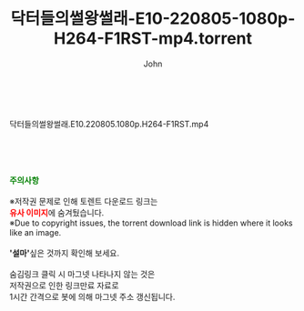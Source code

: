 ﻿---
layout: post
title:  "닥터들의썰왕썰래-E10-220805-1080p-H264-F1RST-mp4.torrent"
author: John
categories: [ 방송/음악 ]
tags: [  ]
image:  
description: "닥터들의썰왕썰래-E10-220805-1080p-H264-F1RST-mp4 torrent 정보 공유"
toc: true
toc_sticky: true
---

<br>
<div class="view-img">
<a class="view_image" href="http://torrentmobile60.com/bbs/view_image.php?fn=%2Fdata%2Ffile%2Fmusic%2F1040166563_O0RrTYqk_cd306cafb9c4c1a4090b68561e6a10276f8ef58c.jpg" target="_blank"><img alt="" class="img-tag" content="http://torrentmobile60.com/data/file/music/1040166563_O0RrTYqk_cd306cafb9c4c1a4090b68561e6a10276f8ef58c.jpg" itemprop="image" src="http://torrentmobile60.com/data/file/music/thumb-1040166563_O0RrTYqk_cd306cafb9c4c1a4090b68561e6a10276f8ef58c_835x2212.jpg"/></a></div><div class="view-content" itemprop="description">
<p>닥터들의썰왕썰래.E10.220805.1080p.H264-F1RST.mp4<br/></p> </div>
    
<br><br><br>
<p data-ke-size="size16"><b><span style="color: green;">주의사항</span></b><br /><br />※저작권 문제로 인해 토렌트 다운로드 링크는<br /><b><span style="color: red;">유사 이미지</span></b>에 숨겨뒀습니다.<br />※Due to copyright issues, the torrent download link is hidden where it looks like an image.<br /><br /><b>'설마'</b>싶은 것까지 확인해 보세요.<br /><br />숨김링크 클릭 시 마그넷 나타나지 않는 것은<br />저작권으로 인한 링크만료 자료로<br />1시간 간격으로 봇에 의해 마그넷 주소 갱신됩니다.</p>
